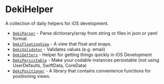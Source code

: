 # DekiHelper

A collection of daily helpers for iOS development.

- [`DekiParser`](https://github.com/blitzdex27/DekiParser) - Parse dictionary/array from string or files in json or yaml format.
- [`DekiFloatingView`](./Documentation.docc/DekiFloatingView.md) - A view that float and snaps.
- [`DekiValidator`](https://github.com/blitzdex27/DekiValidator) - Validates values (e.g. email)
- [`DekiGetters`](https://github.com/blitzdex27/DekiGetters/blob/main/README.md) - Helper for getting things quickly in iOS Development
- [`DekiPersistable`](https://github.com/blitzdex27/DekiPersistable) - Make your codable instances persistable (not using UserDefaults, SwiftData, CoreData)
- [`DekiPositioner`](https://github.com/blitzdex27/DekiPositioner) - A library that contains convenience functions for positioning views.


